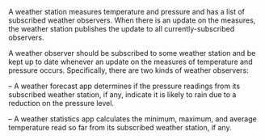 A weather station measures temperature and pressure and has a list of subscribed weather observers. When
there is an update on the measures, the weather station publishes the update to all currently-subscribed
observers.

A weather observer should be subscribed to some weather station and be kept up to date whenever an update
on the measures of temperature and pressure occurs. Specifically, there are two kinds of weather observers:


– A weather forecast app determines if the pressure readings from its subscribed weather station, if any,
indicate it is likely to rain due to a reduction on the pressure level.


– A weather statistics app calculates the minimum, maximum, and average temperature read so far from
its subscribed weather station, if any.
